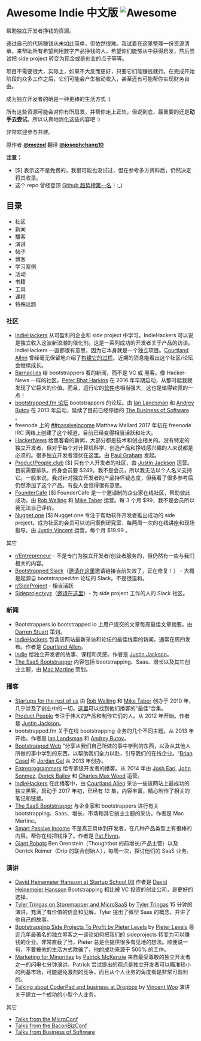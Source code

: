 # Awesome Indie 中文版 ![Awesome](https://cdn.rawgit.com/sindresorhus/awesome/d7305f38d29fed78fa85652e3a63e154dd8e8829/media/badge.svg)
帮助独立开发者挣钱的资源。

通过自己的代码赚钱从未如此简单，但依然很难。我试着在这里整理一份资源清单，来帮助所有希望利用数字产品挣钱的人，希望你们能够从中获得启发，然后尝试把 side project 转变为现金或是创业的点子等等。

项目不需要很大，实际上，如果不大反而更好，只要它们能赚钱就行。在完成开始阶段的众多工作之后，它们可能会产生被动收入，甚至还有可能帮你实现财务自由。

成为独立开发者的确是一种更棒的生活方式 :)

所有这些资源可能会对你有所启发，并帮你走上正轨，但说到底，最重要的还是**动手去尝试**。所以认真地消化这些内容吧 :)

非常欢迎参与共建。

原作者 **[@mezod](https://twitter.com/mezood)** 翻译 **[@josephchang10](https://github.com/josephchang10)**

**注意：**
* [$] 表示这不是免费的，我很可能也没试过，但在参考多方资料后，仍然决定将其收录。
* 这个 repo 曾经登顶 [Github 趋势榜第一名](https://medium.com/@mezood/making-money-from-your-own-code-has-never-been-easier-but-its-still-hard-2242ddaae6a1)！:_)

## 目录
* 社区
* 新闻
* 播客
* 演讲
* 帖子
* 博客
* 学习案例
* 活动
* 书籍
* 工具
* 课程
* 特殊话题

### 社区
* [IndieHackers](https://www.indiehackers.com/businesses)
从可盈利的企业和 side project 中学习。IndieHackers 可以说是独立收入这波新浪潮的催化剂。这是一系列成功的开发者关于产品的访谈。IndieHackers  一直都很有意思，因为它本身就是一个独立项目。[Courtland Allen](https://twitter.com/csallen?lang=ca) 曾经毫无保留地介绍了[构建它的过程](https://www.indiehackers.com/blog)。近期的消息能看出这个社区/论坛会继续成长。
* [Barnacl.es](https://barnacl.es/)
给 bootstrappers 看的新闻，而不是 VC 或 黑客。像 Hacker-News 一样的社区。[Peter Bhat Harkins](https://twitter.com/pushcx) 在 2016 年早期启动，从那时起我就发现了它巨大的价值。而且，运行它的[软件]((https://github.com/jcs/lobsters))也相当强大，这也是值得钦佩的一点！
* [bootstrapped.fm 论坛](http://discuss.bootstrapped.fm/)
bootstrappers 的论坛。由 [Ian Landsman](https://twitter.com/ianlandsman) 和 [Andrey Butov](https://twitter.com/andrey_butov) 在 2013 年启动，延续了目前已经停运的 [The Business of Software](http://discuss.joelonsoftware.com/default.asp?biz) 。
* freenode 上的 [##passiveincome](http://webchat.freenode.net/?channels=%23%23passiveincome&uio=d4)
Matthew Mallard 2017 年初在 freenode IRC 网络上创建了这个频道，目前已经变得相当活跃和壮大。
* [HackerNews](https://news.ycombinator.com/)
给黑客看的新闻，大部分都是技术和创业相关的。没有特定的独立开发者，但对于每个对计算机科学、创造产品和挣钱感兴趣的人来说都是必须的。很多独立开发者潜伏在这里。由 [Paul Graham](https://twitter.com/paulg) 发起。
* [ProductPeople.club](https://productpeople.club/) [$]
只有个人开发者的社区，由 [Justin Jackson](https://twitter.com/mijustin) 运营。目前需要排队。终身会员要 $249。我不是会员，所以我无法以个人名义支持它。一般来说，我对针对独立开发者的产品持怀疑态度，但我看了很多参考后仍然添加了这个产品。有些人会觉得很有意思。
* [FounderCafe](https://www.foundercafe.com/) [$]
FounderCafe 是一个邀请制的企业家在线社区，帮助彼此成功，由 [Rob Walling](https://twitter.com/robwalling) 和 [Mike Taber](https://twitter.com/SingleFounder) 运营。每 3 个月 $99，我不是会员所以我无法自己评价。
* [Nugget.one](https://nugget.one/) [$]
Nugget.one 专注于帮助软件开发者推出成功的 side project。成为社区的会员可以访问案例研究室、每两周一次的在线讲座和现场指导。由 [Justin Vincent](https://twitter.com/justinvincent) 运营。每个月 $19.99 。

其它

* [r/Entrepreneur](https://www.reddit.com/r/Entrepreneur/) - 不是专门为独立开发者/创业者服务的，但仍然有一些与我们相关的内容。
* [Bootstrapped Slack](https://bootstrapped.slack.com/)（[邀请在这里](http://www.bootstrappedchat.com/)邀请链接当前失效了，正在修复！） - 大概是起源自 bootstrapped.fm 论坛的 Slack。不是很温和。
* [r/SideProject](https://www.reddit.com/r/SideProject/) - 相当活跃
* [Sideprojectxyz](https://sideprojectxyz.slack.com/)（[邀请在这里](http://sideproject.xyz/)）- 为 side project 工作的人的 Slack 社区。

### 新闻
* Bootstrappers.io
bootstrapped.io 上用户提交的文章每周最佳文章摘要。由 [Darren Stuart](https://twitter.com/ninjamonk) 策划。
* [IndieHackers](https://www.indiehackers.com/businesses)
包含该网站最新采访和论坛的最佳线索的新闻。通常在周四发布。作者是 [Courtland Allen](https://twitter.com/csallen?lang=ca)。
* [Indie](https://justinjackson.ca/indie/)
给独立开发者的故事、课程和灵感。作者是 [Justin Jackson](https://twitter.com/mijustin)。
* [The SaaS Bootstrapper](http://thesaasbootstrapper.com/resources/)
内容包括 bootstrapping、Saas、增长以及其它创业主题，由 [Mac Martine](http://macmartine.com/) 策划。

### 播客
* [Startups for the rest of us](http://www.startupsfortherestofus.com/)
由 [Rob Walling](https://twitter.com/robwalling) 和 [Mike Taber](https://twitter.com/SingleFounder) 创办于 2010 年，几乎涉及了创业中的一切。[这里](http://www.startupsfortherestofus.com/greatest-hits)可以找到他们播客的“最佳“合集。
* [Product People](http://www.productpeople.tv/)
专注于伟大的产品和制作它们的人。从 2012 年开始。作者是 [Justin Jackson](https://twitter.com/mijustin)。
* bootstrapped.fm
关于在线 bootstrapping 业务的几个不同主题。从 2013 年开始，作者是 [Ian Landsman](https://twitter.com/ianlandsman) 和 [Andrey Butov](https://twitter.com/andrey_butov)。
* [Bootstrapped Web](http://bootstrappedweb.com/)
”分享从我们自己所做的事中学到的东西，以及从其他人所做的事中学到的东西，以帮助我们全力以赴，引导我们的在线企业。“[Brian Casel](https://twitter.com/CasJam) 和 [Jordan Gal](https://twitter.com/JordanGal) 从 2013 年创办。
* [Entreprogrammers](http://entreprogrammers.com/)
给专家级开发者的播客。从 2014 年由 [Josh Earl](https://twitter.com/josh_earl), [John Sonmez](https://twitter.com/jsonmez), [Derick Bailey](https://twitter.com/derickbailey) 和 [Charles Max Wood](https://twitter.com/cmaxw) 运营。 
* [IndieHackers](https://www.indiehackers.com/businesses)
在此播客中，由 [Courtland Allen](https://twitter.com/csallen?lang=ca) 采访一些该网站上最成功的独立黑客。启动于 2017 年初，已经有 12 集，内容丰富，精心制作了相关的笔记和链接。
* [The SaaS Bootstrapper](http://thesaasbootstrapper.com/)
与企业家和 bootstrappers 进行有关 bootstrapping、Saas、增长、市场和其它创业主题的采访。作者是 Mac Martine。
* [Smart Passive Income](https://www.smartpassiveincome.com/podcasts/)
不是真正具体到开发者，在几种产品类型上有很棒的内容，帮你在线把钱挣了。作者是 [Pat Flynn](https://twitter.com/patflynn)。
* [Giant Robots](http://giantrobots.fm/)
Ben Orenstein（Thoughtbot 的前增长/产品主管）以及 Derrick Reimer（Drip 的联合创始人），每周一次，探讨他们的 SaaS 业务。

### 演讲
* [David Heinemeier Hansson at Startup School 08](https://www.youtube.com/watch?v=0CDXJ6bMkMY) 作者是 [David Heinemeier Hansson](https://twitter.com/dhh)
Bootstrapping 相比被 VC 投资的创业公司，是更好的选择。
* [Tyler Tringas on Storemapper and MicroSaaS](https://www.youtube.com/watch?v=i3d1asTrWUQ) by [Tyler Tringas](https://twitter.com/tylertringas)
15 分钟的演讲，充满了有价值的信息和见解，Tyler 提出了微型 Saas 的概念，并讲了他自己的故事。
* [Bootstrapping Side Projects To Profit by Pieter Levels](https://www.youtube.com/watch?v=m3nb_Qj3mRA) by [Pieter Levels](https://twitter.com/levelsio)
最近几年最著名的独立黑客之一谈论如何把我们的 sideprojects 转变为可以赚钱的企业。非常直截了当，Pieter 总是会提供很多有见地的想法。顺便说一句，不要被他的生活方式欺骗了，他的成功来源于 500% 的工作。
* [Marketing for Minorities](http://businessofsoftware.org/2011/03/hello-ladies-patrick-mckenzie-at-business-of-software-2010-marketing-to-minorities/) by [Patrick McKenzie](https://twitter.com/patio11?lang=ca)
来自最受尊敬的独立开发者之一的闪电七分钟演讲。Patrick 尝试提出的观点是独立开发者可以瞄准较小的利基市场，可能避免激烈的竞争，而且从个人业务的角度看是非常可盈利的。
* [Talking about CoderPad and business at Dropbox](https://www.youtube.com/watch?v=J8UwcyYT3z0) by [Vincent Woo](https://twitter.com/fulligin?lang=ca)
演讲关于建立一个成功的小型个人业务。

其它

* [Talks from the MicroConf](https://vimeo.com/user12790628/videos)
* [Talks from the BaconBizConf](http://baconbiz.com/)
* [Talks from Business of Software](http://businessofsoftware.org/2016/07/all-talks-from-business-of-software-conferences-in-one-place-saas-software-talks/)
